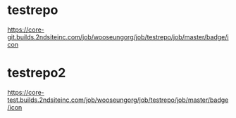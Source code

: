 # testrepo

https://core-git.builds.2ndsiteinc.com/job/wooseungorg/job/testrepo/job/master/badge/icon

# testrepo2

https://core-test.builds.2ndsiteinc.com/job/wooseungorg/job/testrepo/job/master/badge/icon

